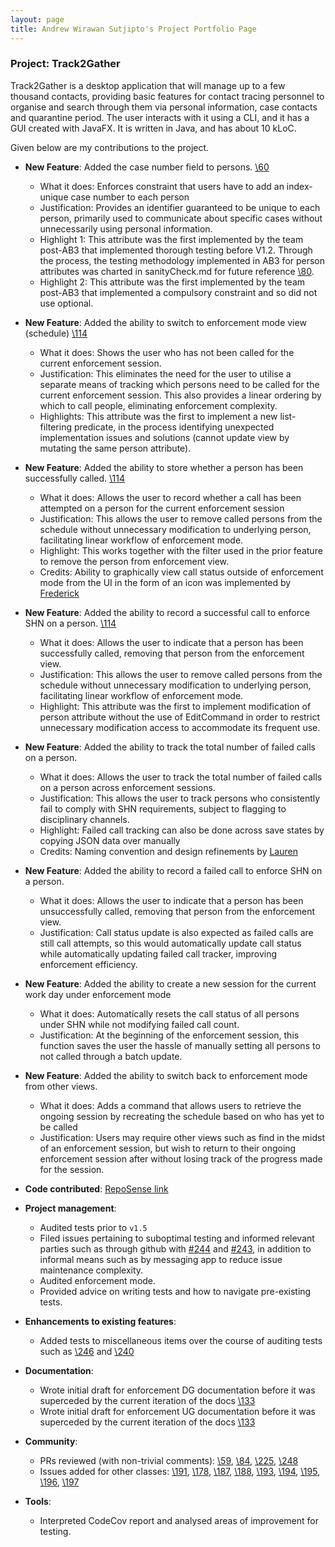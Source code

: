 ```yaml
--- 
layout: page
title: Andrew Wirawan Sutjipto's Project Portfolio Page
---
```


### Project: Track2Gather

Track2Gather is a desktop application that will manage up to a few thousand contacts, providing basic features for
contact tracing personnel to organise and search through them via personal information, case contacts and quarantine
period. The user interacts with it using a CLI, and it has a GUI created with JavaFX. It is written in Java, and has
about 10 kLoC.

Given below are my contributions to the project.

* **New Feature**: Added the case number field to persons. [\60](https://github.com/AY2122S1-CS2103-W14-2/tp/pull/60)
    * What it does: Enforces constraint that users have to add an index-unique case number to each person
    * Justification: Provides an identifier guaranteed to be unique to each person, primarily used to communicate about
      specific cases without unnecessarily using personal information.
    * Highlight 1: This attribute was the first implemented by the team post-AB3 that implemented thorough testing before
      V1.2. Through the process, the testing methodology implemented in AB3 for person attributes was charted in
      sanityCheck.md for future reference [\80](https://github.com/AY2122S1-CS2103-W14-2/tp/pull/80).
    * Highlight 2: This attribute was the first implemented by the team post-AB3 that implemented a compulsory constraint
      and so did not use optional.

* **New Feature**: Added the ability to switch to enforcement mode view (schedule) [\114](https://github.com/AY2122S1-CS2103-W14-2/tp/pull/114)
    * What it does: Shows the user who has not been called for the current enforcement session.
    * Justification: This eliminates the need for the user to utilise a separate means of tracking which persons need to
      be called for the current enforcement session. This also provides a linear ordering by which to call people,
      eliminating enforcement complexity.
    * Highlights: This attribute was the first to implement a new list-filtering predicate, in the process identifying
      unexpected implementation issues and solutions (cannot update view by mutating the same person attribute).

* **New Feature**: Added the ability to store whether a person has been successfully called. [\114](https://github.com/AY2122S1-CS2103-W14-2/tp/pull/114)
    * What it does: Allows the user to record whether a call has been attempted on a person for the current enforcement
      session
    * Justification: This allows the user to remove called persons from the schedule without unnecessary modification to
      underlying person, facilitating linear workflow of enforcement mode.
    * Highlight: This works together with the filter used in the prior feature to remove the person from enforcement
      view.
    * Credits: Ability to graphically view call status outside of enforcement mode from the UI in the form of an icon was
      implemented by [Frederick](https://github.com/frederickpek)

* **New Feature**: Added the ability to record a successful call to enforce SHN on a person. [\114](https://github.com/AY2122S1-CS2103-W14-2/tp/pull/114)
    * What it does: Allows the user to indicate that a person has been successfully called, removing that person from the
      enforcement view.
    * Justification: This allows the user to remove called persons from the schedule without unnecessary modification to
      underlying person, facilitating linear workflow of enforcement mode.
    * Highlight: This attribute was the first to implement modification of person attribute without the use of EditCommand
      in order to restrict unnecessary modification access to accommodate its frequent use.

* **New Feature**: Added the ability to track the total number of failed calls on a person.
    * What it does: Allows the user to track the total number of failed calls on a person across enforcement sessions.
    * Justification: This allows the user to track persons who consistently fail to comply with SHN requirements, subject
      to flagging to disciplinary channels.
    * Highlight: Failed call tracking can also be done across save states by copying JSON data over manually
    * Credits: Naming convention and design refinements by [Lauren]()

* **New Feature**: Added the ability to record a failed call to enforce SHN on a person.
    * What it does: Allows the user to indicate that a person has been unsuccessfully called, removing that person from
      the enforcement view.
    * Justification: Call status update is also expected as failed calls are still call attempts, so this would
      automatically update call status while automatically updating failed call tracker, improving enforcement efficiency.

* **New Feature**: Added the ability to create a new session for the current work day under enforcement mode
    * What it does: Automatically resets the call status of all persons under SHN while not modifying failed call count.
    * Justification: At the beginning of the enforcement session, this function saves the user the hassle of manually
      setting all persons to not called through a batch update.

* **New Feature**: Added the ability to switch back to enforcement mode from other views.
    * What it does: Adds a command that allows users to retrieve the ongoing session by recreating the schedule based on
      who has yet to be called
    * Justification: Users may require other views such as find in the midst of an enforcement session, but wish to return
      to their ongoing enforcement session after without losing track of the progress made for the session.

* **Code contributed**: [RepoSense link](https://nus-cs2103-ay2122s1.github.io/tp-dashboard/?search=over-fitted&sort=groupTitle&sortWithin=title&timeframe=commit&mergegroup=&groupSelect=groupByRepos&breakdown=true&checkedFileTypes=docs~functional-code~test-code~other&since=2021-09-17&tabOpen=true&tabType=zoom&tabAuthor=over-fitted&tabRepo=AY2122S1-CS2103-W14-2%2Ftp%5Bmaster%5D&authorshipIsMergeGroup=false&authorshipFileTypes=docs~functional-code~test-code&authorshipIsBinaryFileTypeChecked=false&zA=over-fitted&zR=AY2122S1-CS2103-W14-2%2Ftp%5Bmaster%5D&zACS=222.8&zS=2021-09-17&zFS=over-fitted&zU=2021-11-07&zMG=false&zFTF=commit&zFGS=groupByRepos&zFR=false)

* **Project management**:
    * Audited tests prior to `v1.5`
    * Filed issues pertaining to suboptimal testing and informed relevant parties such as through github with [\#244](https://github.com/AY2122S1-CS2103-W14-2/tp/issues/244) and [#243](https://github.com/AY2122S1-CS2103-W14-2/tp/issues/243),
      in addition to informal means such as by messaging app to reduce issue maintenance complexity.
    * Audited enforcement mode.
    * Provided advice on writing tests and how to navigate pre-existing tests.

* **Enhancements to existing features**:
    * Added tests to miscellaneous items over the course of auditing tests such as [\246](https://github.com/AY2122S1-CS2103-W14-2/tp/pull/246) and [\240](https://github.com/AY2122S1-CS2103-W14-2/tp/pull/240)

* **Documentation**:
    * Wrote initial draft for enforcement DG documentation before it was superceded by the current iteration of the docs [\133](https://github.com/AY2122S1-CS2103-W14-2/tp/pull/133)
    * Wrote initial draft for enforcement UG documentation before it was superceded by the current iteration of the docs [\133](https://github.com/AY2122S1-CS2103-W14-2/tp/pull/133)

* **Community**:
    * PRs reviewed (with non-trivial comments): [\59](https://github.com/AY2122S1-CS2103-W14-2/tp/pull/59), [\84](https://github.com/AY2122S1-CS2103-W14-2/tp/pull/84), [\225](https://github.com/AY2122S1-CS2103-W14-2/tp/pull/225), [\248](https://github.com/AY2122S1-CS2103-W14-2/tp/pull/248)
    * Issues added for other classes: [\191](https://github.com/AY2122S1-CS2103T-W13-4/tp/issues/191), [\178](https://github.com/AY2122S1-CS2103T-W13-4/tp/issues/178), [\187](https://github.com/AY2122S1-CS2103T-W13-4/tp/issues/187), [\188](https://github.com/AY2122S1-CS2103T-W13-4/tp/issues/188), [\193](https://github.com/AY2122S1-CS2103T-W13-4/tp/issues/193), [\194](https://github.com/AY2122S1-CS2103T-W13-4/tp/issues/194), [\195](https://github.com/AY2122S1-CS2103T-W13-4/tp/issues/195), [\196](https://github.com/AY2122S1-CS2103T-W13-4/tp/issues/196), [\197](https://github.com/AY2122S1-CS2103T-W13-4/tp/issues/197)

* **Tools**:
    * Interpreted CodeCov report and analysed areas of improvement for testing.
